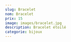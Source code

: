 ```yaml
---
slug: Bracelet
nom: Bracelet
prix: 15
image: images/bracelet.jpg
description: B﻿racelet étoilé
categorie: bijoux
---
```

